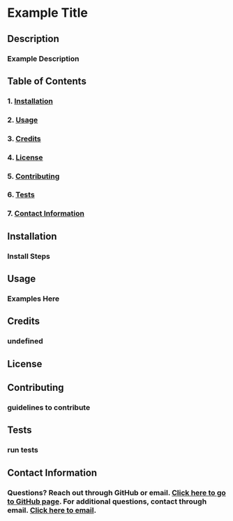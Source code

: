 # Example Title

  ## Description
  ### Example Description
  
  ## Table of Contents 
  ### 1. [Installation](#Installation)
  ### 2. [Usage](#Usage)
  ### 3. [Credits](#Credits)
  ### 4. [License](#License)
  ### 5. [Contributing](#Contributing)
  ### 6. [Tests](#Tests)
  ### 7. [Contact Information](#Contact-Information)

  ## Installation
  ### Install Steps

  ## Usage
  ### Examples Here

  ## Credits
  ### undefined

  ## License
  ### 

  ## Contributing
  ### guidelines to contribute

  ## Tests
  ### run tests

  ## Contact Information 
  ### Questions? Reach out through GitHub or email. [Click here to go to GitHub page](https://github.com/GitHubUser). For additional questions, contact through email. [Click here to email](mailto:Email). 
